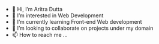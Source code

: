 - 👋 Hi, I’m Aritra Dutta
- 👀 I’m interested in Web Development
- 🌱 I’m currently learning Front-end Web development
- 💞️ I’m looking to collaborate on projects under my domain
- 📫 How to reach me ...

<!---
aritra-dutta11/aritra-dutta11 is a ✨ special ✨ repository because its `README.md` (this file) appears on your GitHub profile.
You can click the Preview link to take a look at your changes.
--->
